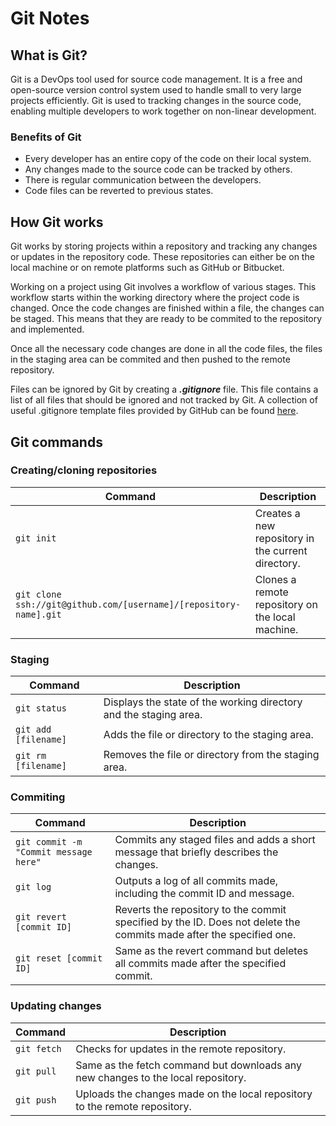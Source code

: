 # Git Notes

## What is Git?

Git is a DevOps tool used for source code management. It is a free and open-source version control system used to handle small to very large projects efficiently. Git is used to tracking changes in the source code, enabling multiple developers to work together on non-linear development.

### Benefits of Git

- Every developer has an entire copy of the code on their local system.
- Any changes made to the source code can be tracked by others.
- There is regular communication between the developers.
- Code files can be reverted to previous states.

## How Git works

Git works by storing projects within a repository and tracking any changes or updates in the repository code. These repositories can either be on the local machine or on remote platforms such as GitHub or Bitbucket.

Working on a project using Git involves a workflow of various stages. This workflow starts within the working directory where the project code is changed. Once the code changes are finished within a file, the changes can be staged. This means that they are ready to be commited to the repository and implemented.

Once all the necessary code changes are done in all the code files, the files in the staging area can be commited and then pushed to the remote repository.

Files can be ignored by Git by creating a **_.gitignore_** file. This file contains a list of all files that should be ignored and not tracked by Git. A collection of useful .gitignore template files provided by GitHub can be found [here](https://github.com/github/gitignore).

## Git commands

### Creating/cloning repositories

| Command                                                           | Description                                        |
| ----------------------------------------------------------------- | -------------------------------------------------- |
| `git init`                                                        | Creates a new repository in the current directory. |
| `git clone ssh://git@github.com/[username]/[repository-name].git` | Clones a remote repository on the local machine.   |

### Staging

| Command              | Description                                                       |
| -------------------- | ----------------------------------------------------------------- |
| `git status`         | Displays the state of the working directory and the staging area. |
| `git add [filename]` | Adds the file or directory to the staging area.                   |
| `git rm [filename]`  | Removes the file or directory from the staging area.              |

### Commiting

| Command                               | Description                                                                                                         |
| ------------------------------------- | ------------------------------------------------------------------------------------------------------------------- |
| `git commit -m "Commit message here"` | Commits any staged files and adds a short message that briefly describes the changes.                               |
| `git log`                             | Outputs a log of all commits made, including the commit ID and message.                                             |
| `git revert [commit ID]`              | Reverts the repository to the commit specified by the ID. Does not delete the commits made after the specified one. |
| `git reset [commit ID]`               | Same as the revert command but deletes all commits made after the specified commit.                                 |

### Updating changes

| Command     | Description                                                                      |
| ----------- | -------------------------------------------------------------------------------- |
| `git fetch` | Checks for updates in the remote repository.                                     |
| `git pull`  | Same as the fetch command but downloads any new changes to the local repository. |
| `git push`  | Uploads the changes made on the local repository to the remote repository.       |
